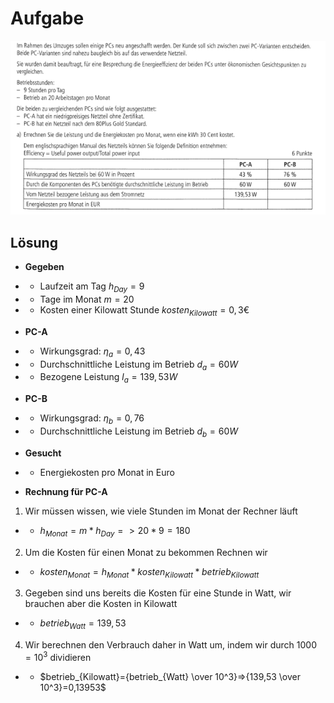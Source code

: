 # Aufgabe

![Empty](Aufgabe.png)

## Lösung

- **Gegeben**
- - Laufzeit am Tag $h_{Day}=9$
- - Tage im Monat $m=20$
- - Kosten einer Kilowatt Stunde $kosten_{Kilowatt}=0,3€$

- **PC-A**
- - Wirkungsgrad: $\eta_a=0,43$
- - Durchschnittliche Leistung im Betrieb $d_a=60W$
- - Bezogene Leistung $l_a=139,53W$
- **PC-B**
- - Wirkungsgrad: $\eta_b=0,76$
- - Durchschnittliche Leistung im Betrieb $d_b=60W$

- **Gesucht**
- - Energiekosten pro Monat in Euro


- **Rechnung für PC-A**
1. Wir müssen wissen, wie viele Stunden im Monat der Rechner läuft
- - $h_{Monat}=m*h_{Day}=>20*9=180$
2. Um die Kosten für einen Monat zu bekommen Rechnen wir
- - $kosten_{Monat}=h_{Monat}*kosten_{Kilowatt}*betrieb_{Kilowatt}$
3. Gegeben sind uns bereits die Kosten für eine Stunde in Watt, wir brauchen aber die Kosten in Kilowatt
- - $betrieb_{Watt}=139,53$
4. Wir berechnen den Verbrauch daher in Watt um, indem wir durch $1000=10^3$ dividieren
- - $betrieb_{Kilowatt}={betrieb_{Watt} \over 10^3}=>{139,53 \over 10^3}=0,13953$
